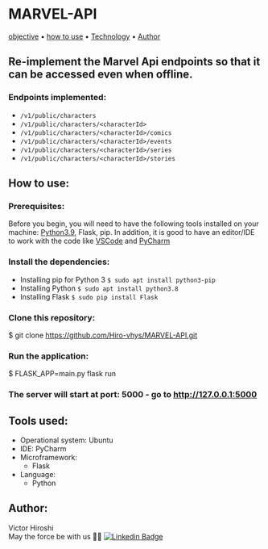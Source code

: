 # MARVEL-API

<p>
 <a href="## Re-implement the Marvel Api endpoints so that it can be accessed even when offline.">objective</a> •
 <a href="## How to use:">how to use</a> •
 <a href="## Tools used:">Technology</a> •
 <a href="## Author:">Author</a>
</p>

## Re-implement the Marvel Api endpoints so that it can be accessed even when offline.

### Endpoints implemented:
- `/v1/public/characters`
- `/v1/public/characters/<characterId>`
- `/v1/public/characters/<characterId>/comics`
- `/v1/public/characters/<characterId>/events`
- `/v1/public/characters/<characterId>/series`
- `/v1/public/characters/<characterId>/stories`

## How to use:
### Prerequisites:

Before you begin, you will need to have the following tools installed on your machine:
[Python3.9](https://www.python.org/), Flask, pip.
In addition, it is good to have an editor/IDE to work with the code like [VSCode](https://code.visualstudio.com/) and [PyCharm](https://www.jetbrains.com/pt-br/pycharm/download/#section=linux) 

### Install the dependencies:
* Installing pip for Python 3  `$ sudo apt install python3-pip`
* Installing Python            `$ sudo apt install python3.8`
* Installing Flask             `$ sudo pip install Flask`

### Clone this repository:
$ git clone <https://github.com/Hiro-vhys/MARVEL-API.git>

### Run the application:
$ FLASK_APP=main.py flask run

### The server will start at port: 5000 - go to <http://127.0.0.1:5000>

## Tools used:
- Operational system: Ubuntu
- IDE: PyCharm
- Microframework:
    - Flask
- Language:
    - Python

## Author:
Victor Hiroshi  
May the force be with us 👋🏽 
[![Linkedin Badge](https://img.shields.io/badge/-Victor-blue?style=flat-square&logo=Linkedin&logoColor=white&link=https://www.linkedin.com/in/victor-santos-009086178/)](https://www.linkedin.com/in/victor-santos-009086178/) 
